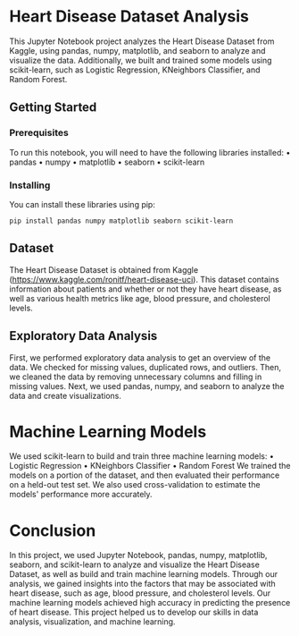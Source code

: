 # Heart Disease Dataset Analysis
This Jupyter Notebook project analyzes the Heart Disease Dataset from Kaggle, using pandas, numpy, matplotlib, and seaborn to analyze and visualize the data. Additionally, we built and trained some models using scikit-learn, such as Logistic Regression, KNeighbors Classifier, and Random Forest.
## Getting Started
### Prerequisites
To run this notebook, you will need to have the following libraries installed:
    • pandas
    • numpy
    • matplotlib
    • seaborn
    • scikit-learn
### Installing
You can install these libraries using pip:

```pip install pandas numpy matplotlib seaborn scikit-learn```
## Dataset
The Heart Disease Dataset is obtained from Kaggle (https://www.kaggle.com/ronitf/heart-disease-uci). This dataset contains information about patients and whether or not they have heart disease, as well as various health metrics like age, blood pressure, and cholesterol levels.
## Exploratory Data Analysis
First, we performed exploratory data analysis to get an overview of the data. We checked for missing values, duplicated rows, and outliers. Then, we cleaned the data by removing unnecessary columns and filling in missing values.
Next, we used pandas, numpy, and seaborn to analyze the data and create visualizations.
# Machine Learning Models
We used scikit-learn to build and train three machine learning models:
    • Logistic Regression
    • KNeighbors Classifier
    • Random Forest
We trained the models on a portion of the dataset, and then evaluated their performance on a held-out test set. We also used cross-validation to estimate the models' performance more accurately.
# Conclusion
In this project, we used Jupyter Notebook, pandas, numpy, matplotlib, seaborn, and scikit-learn to analyze and visualize the Heart Disease Dataset,
as well as build and train machine learning models. 
Through our analysis, we gained insights into the factors that may be associated with heart disease, such as age, blood pressure, and cholesterol levels.
Our machine learning models achieved high accuracy in predicting the presence of heart disease. 
This project helped us to develop our skills in data analysis, visualization, and machine learning.

